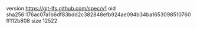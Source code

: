 version https://git-lfs.github.com/spec/v1
oid sha256:176ac07a1b6df83bdd2c382848efb924ae094b34ba1653098510760ff112b808
size 12522
